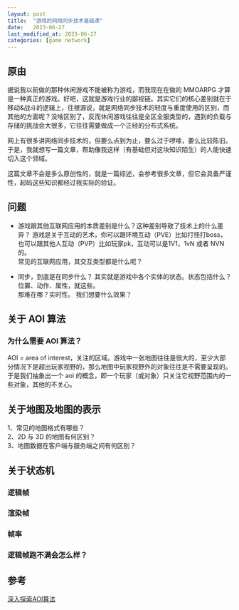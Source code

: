 ```yaml
---
layout: post
title:  "游戏的网络同步技术基础课"
date:   2023-06-27
last_modified_at: 2023-06-27
categories: [game network]
---
```


## 原由
据说我以前做的那种休闲游戏不能被称为游戏，而我现在在做的 MMOARPG 才算是一种真正的游戏。好吧，这就是游戏行业的鄙视链。其实它们的核心差别就在于移动&战斗的逻辑上，往根源说，就是网络同步技术的轻度与重度使用的区别，而其他的方面呢？没啥区别了，反而休闲游戏往往是全区全服类型的，遇到的负载与存储的挑战会大很多，它往往需要做成一个正经的分布式系统。  

网上有很多讲网络同步技术的，但要么点到为止，要么过于啰嗦，要么比较陈旧。于是，我就想写一篇文章，帮助像我这样（有基础但对这块知识陌生）的人能快速切入这个领域。  

这篇文章不会是多么原创性的，就是一篇综述，会参考很多文章，但它会具备严谨性，起码这些知识都经过我实际的验证。  


## 问题
* 游戏跟其他互联网应用的本质差别是什么？这种差别导致了技术上的什么差异？
游戏是关于互动的艺术，你可以跟环境互动（PVE）比如打怪打boss，也可以跟其他人互动（PVP）比如玩家pk，互动可以是1V1，1vN 或者 NVN 的。  
常见的互联网应用，其交互类型都是什么呢？


* 同步，到底是在同步什么？
其实就是游戏中各个实体的状态。状态包括什么？位置、动作、属性，就这些。  
那难在哪？实时性。
我们想要什么效果？


## 关于 AOI 算法
### 为什么需要 AOI 算法？
AOI = area of interest，关注的区域。游戏中一张地图往往是很大的，至少大部分情况下是超出玩家视野的，那么地图中玩家视野外的对象往往是不需要呈现的。于是我们抽象出一个 aoi 的概念，即一个玩家（或对象）只关注它视野范围内的一些对象，其他的不关心。


## 关于地图及地图的表示
1、常见的地图格式有哪些？  
2、2D 与 3D 的地图有何区别？  
3、地图数据在客户端与服务端之间有何区别？  


## 关于状态机
### 逻辑帧

### 渲染帧

### 帧率

### 逻辑帧跑不满会怎么样？


## 参考
[深入探索AOI算法](https://zhuanlan.zhihu.com/p/201588990)
